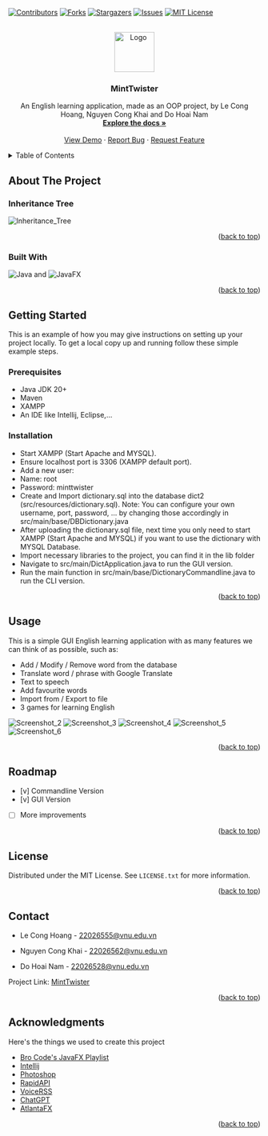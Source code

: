 
<a name="readme-top"></a>

[![Contributors][contributors-shield]][contributors-url]
[![Forks][forks-shield]][forks-url]
[![Stargazers][stars-shield]][stars-url]
[![Issues][issues-shield]][issues-url]
[![MIT License][license-shield]][license-url]



<!-- PROJECT LOGO -->
<br />
<div align="center">
  <a href="https://github.com/Sleeplessmen/VEDictionary-MintTwister">
    <img src="src\resources\icon.jpg" alt="Logo" width="80" height="80">
  </a>

<h3 align="center">MintTwister</h3>

  <p align="center">
    An English learning application, made as an OOP project, by Le Cong Hoang, Nguyen Cong Khai and Do Hoai Nam
    <br />
    <a href="https://github.com/Sleeplessmen/VEDictionary-MintTwister"><strong>Explore the docs »</strong></a>
    <br />
    <br />
    <a href="https://github.com/Sleeplessmen/VEDictionary-MintTwister">View Demo</a>
    ·
    <a href="https://github.com/Sleeplessmen/VEDictionary-MintTwister/issues">Report Bug</a>
    ·
    <a href="https://github.com/Sleeplessmen/VEDictionary-MintTwister/issues">Request Feature</a>
  </p>
</div>



<!-- TABLE OF CONTENTS -->
<details>
  <summary>Table of Contents</summary>
  <ol>
    <li>
      <a href="#about-the-project">About The Project</a>
      <ul>
        <li><a href="#inheritance-tree">Inheritance Tree</a></li>
      </ul>
      <ul>
        <li><a href="#built-with">Built With</a></li>
      </ul>
    </li>
    <li>
      <a href="#getting-started">Getting Started</a>
      <ul>
        <li><a href="#prerequisites">Prerequisites</a></li>
        <li><a href="#installation">Installation</a></li>
      </ul>
    </li>
    <li><a href="#usage">Usage</a></li>
    <li><a href="#roadmap">Roadmap</a></li>
    <li><a href="#license">License</a></li>
    <li><a href="#contact">Contact</a></li>
    <li><a href="#acknowledgments">Acknowledgments</a></li>
  </ol>
</details>



<!-- ABOUT THE PROJECT -->
## About The Project
### Inheritance Tree
![Inheritance_Tree](https://raw.githubusercontent.com/Sleeplessmen/VEDictionary-MintTwister/testUI/src/resources/caykethua.png)


<p align="right">(<a href="#readme-top">back to top</a>)</p>



### Built With

![Java](https://img.shields.io/badge/Java-d8dee9?style=flat-square&labelColor=2e3440 "Java Logo") and ![JavaFX](https://img.shields.io/badge/JavaFX-2e3440?style=flat-square&labelColor=d8dee9 "JavaFX Logo")
<p align="right">(<a href="#readme-top">back to top</a>)</p>



<!-- GETTING STARTED -->
## Getting Started

This is an example of how you may give instructions on setting up your project locally.
To get a local copy up and running follow these simple example steps.

### Prerequisites

* Java JDK 20+
* Maven
* XAMPP
* An IDE like Intellij, Eclipse,...

### Installation

* Start XAMPP (Start Apache and MYSQL).
* Ensure localhost port is 3306 (XAMPP default port).
* Add a new user:
* Name: root
* Password: minttwister
* Create and Import dictionary.sql into the database dict2 (src/resources/dictionary.sql).
Note: You can configure your own username, port, password, ... by changing those accordingly in src/main/base/DBDictionary.java
* After uploading the dictionary.sql file, next time you only need to start XAMPP (Start Apache and MYSQL) if you want to use the dictionary with MYSQL Database.
* Import necessary libraries to the project, you can find it in the lib folder
* Navigate to src/main/DictApplication.java to run the GUI version.
* Run the main function in src/main/base/DictionaryCommandline.java to run the CLI version.


<p align="right">(<a href="#readme-top">back to top</a>)</p>



<!-- USAGE EXAMPLES -->
## Usage

This is a simple GUI English learning application with as many features we can think of as possible, such as:
* Add / Modify / Remove word from the database
* Translate word / phrase with Google Translate
* Text to speech
* Add favourite words
* Import from / Export to file
* 3 games for learning English

![Screenshot_2](https://raw.githubusercontent.com/Sleeplessmen/VEDictionary-MintTwister/testUI/src/resources/screenshot2.png)
![Screenshot_3](https://raw.githubusercontent.com/Sleeplessmen/VEDictionary-MintTwister/testUI/src/resources/screenshot3.png)
![Screenshot_4](https://raw.githubusercontent.com/Sleeplessmen/VEDictionary-MintTwister/testUI/src/resources/screenshot4.png)
![Screenshot_5](https://raw.githubusercontent.com/Sleeplessmen/VEDictionary-MintTwister/testUI/src/resources/screenshot5.png)
![Screenshot_6](https://raw.githubusercontent.com/Sleeplessmen/VEDictionary-MintTwister/testUI/src/resources/screenshot6.png)

<p align="right">(<a href="#readme-top">back to top</a>)</p>



<!-- ROADMAP -->
## Roadmap

- [v] Commandline Version
- [v] GUI Version
- [ ] More improvements

<p align="right">(<a href="#readme-top">back to top</a>)</p>


<!-- LICENSE -->
## License

Distributed under the MIT License. See `LICENSE.txt` for more information.

<p align="right">(<a href="#readme-top">back to top</a>)</p>



<!-- CONTACT -->
## Contact

* Le Cong Hoang - 22026555@vnu.edu.vn

* Nguyen Cong Khai - 22026562@vnu.edu.vn

* Do Hoai Nam - 22026528@vnu.edu.vn

Project Link: [MintTwister](https://github.com/Sleeplessmen/VEDictionary-MintTwister)

<p align="right">(<a href="#readme-top">back to top</a>)</p>



<!-- ACKNOWLEDGMENTS -->
## Acknowledgments
Here's the things we used to create this project
* [Bro Code's JavaFX Playlist](https://www.youtube.com/playlist?list=PLZPZq0r_RZOM-8vJA3NQFZB7JroDcMwev)
* [Intellij](https://www.jetbrains.com/idea/)
* [Photoshop](https://www.adobe.com/products/photoshop.html)
* [RapidAPI](https://rapidapi.com/googlecloud/api/google-translate1)
* [VoiceRSS](https://www.voicerss.org/)
* [ChatGPT](https://chat.openai.com/)
* [AtlantaFX](https://github.com/mkpaz/atlantafx)

<p align="right">(<a href="#readme-top">back to top</a>)</p>



<!-- MARKDOWN LINKS & IMAGES -->
<!-- https://www.markdownguide.org/basic-syntax/#reference-style-links -->
[contributors-shield]: https://img.shields.io/github/contributors/Sleeplessmen/VEDictionary-MintTwister.svg?style=for-the-badge
[contributors-url]: https://github.com/Sleeplessmen/VEDictionary-MintTwister/graphs/contributors
[forks-shield]: https://img.shields.io/github/forks/Sleeplessmen/VEDictionary-MintTwister.svg?style=for-the-badge
[forks-url]: https://github.com/Sleeplessmen/VEDictionary-MintTwister/network
[stars-shield]: https://img.shields.io/github/stars/Sleeplessmen/VEDictionary-MintTwister.svg?style=for-the-badge
[stars-url]: https://github.com/github_username/repo_name/stargazers
[issues-shield]: https://img.shields.io/github/issues/Sleeplessmen/VEDictionary-MintTwister.svg?style=for-the-badge
[issues-url]: https://github.com/github_username/repo_name/issues
[license-shield]: https://img.shields.io/github/license/Sleeplessmen/VEDictionary-MintTwister.svg?style=for-the-badge
[license-url]: https://github.com/Sleeplessmen/VEDictionary-MintTwister/blob/main/LICENSE
[product-screenshot]: src\resources\screenshot1.png
